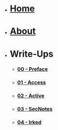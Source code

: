 * # [Home](https://takaya1337.github.io/)
* # [About](https://takaya1337.github.io/about)
* # Write-Ups
  * ### [00 - Preface](https://takaya1337.github.io/write-ups/00)
  * ### [01 - Access](https://takaya1337.github.io/write-ups/01)
  * ### [02 - Active](https://takaya1337.github.io/write-ups/02)
  * ### [03 - SecNotes](https://takaya1337.github.io/write-ups/03)
  * ### [04 - Irked](https://takaya1337.github.io/write-ups/04)

